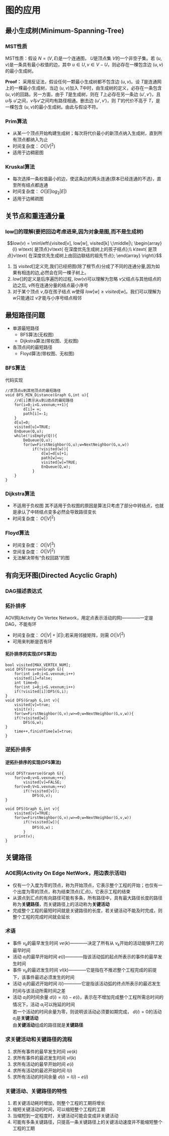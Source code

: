 # 图的应用

## 最小生成树(Minimum-Spanning-Tree)

### MST性质

MST性质：假设 $N=(V,{E})$是一个连通图， $U$是顶点集 $V$的一个非空子集。若 $(u,v)$是一条具有最小权值的边，其中 $u\in U,v\in V-U$，则必存在一棵包含边 $(u,v)$的最小生成树。

**Proof：** 采用反证法，假设任何一颗最小生成树都不包含边 $(u,v)$。设 $T$是连通网上的一棵最小生成树，当边 $(u,v)$加入 $T$中时，由生成树的定义，必存在一条包含 $(u,v)$的回路。另一方面，由于 $T$是生成树，则在 $T$上必存在另一条边 $(u',v')$，且 $u$与 $u'$之间，$v$与$v'$之间均有路径相通。删去边 $(u',v')$，则 $T'$的代价不高于 $T$，是一棵包含 $(u,v)$的最小生成树。由此与假设不符。

### Prim算法

- 从某一个顶点开始构建生成树；每次将代价最小的新顶点纳入生成树，直到所有顶点都纳入为止
- 时间复杂度： $O(|V|^{2})$
- 适用于边稠密图

### Kruskal算法

- 每次选择一条权值最小的边，使这条边的两头连通(原本已经连通的不选)，直至所有结点都连通
- 时间复杂度： $O(|E|log_2{|E|})$
- 适用于边稀疏图

## 关节点和重连通分量

### low[]的理解(要把回边考虑进来,因为对象是图,而不是生成树)

$$low(v) = \min\left\{visited[v], low[w], visited[k] \;\middle|\;
\begin{array}{l}
    w\text{ 是顶点}v\text{ 在深度优先生成树上的孩子结点};\\
    k\text{ 是顶点}v\text{ 在深度优先生成树上由回边联结的祖先节点};
\end{array}
\right\}$$

1. 当 $visited[]$定义完,我们已经把图(除了根节点)分成了不同的连通分量,因为如果有相连的边,必然会在同一棵子树上。
2. $low[]$的定义是后序遍历的过程, $low(v)$可以理解为忽略 $v$父结点与其他结点的边之后, $v$所在连通分量的结点最小序号
3. 对于某个顶点 $v$,存在孩子结点 $w$使得 $low[w]\geq visited[w]$。我们可以理解为 $w$只能通过 $v$才能与小序号结点相邻

## 最短路径问题

- 单源最短路径
  - BFS算法(无权图)
  - Dijkstra算法(带权图、无权图)
- 各顶点间的最短路径
  - Floyd算法(带权图、无权图)

### BFS算法

代码实现

    //求顶点u到其他顶点的最短路径
    void BFS_MIN_Distance(Graph G,int u){
        //d[i]表示从u到i结点的最短路径
        for(i=0;i<G.vexnum;++1){
            d[i]= ∞;
            path[i]=-1;
        }
        d[u]=0;
        visited[u]=TRUE;
        EnQueue(Q,u);
        while(!isEmpty(Q)){
            DeQueue(Q,u);
            for(w=FirstNeighbor(G,u);w=NextNeighbor(G,u,w))
                if(!visited(w)){
                    d[w]=d[u]+1;
                    path[w]=u;
                    visited[w]=TRUE;
                    EnQueue(Q,w);
                }
        }
    }

### Dijkstra算法

- 不适用于负权图
  其不适用于负权图的原因是算法只考虑了部分中转结点，也就是承认了中转结点变多必然会导致路径变长
- 时间复杂度： $O(|V|^{2})$

### Floyd算法

- 时间复杂度： $O(|V|^{3})$
- 空间复杂度： $O(|V|^{2})$
- 无法解决带有“负权回路”的图

## 有向无环图(Directed Acyclic Graph)

### DAG描述表达式

### 拓扑排序

AOV网(Activity On Vertex Network，用定点表示活动的网)————一定是DAG，不能有环

- 时间复杂度： $O(|V|+|E|)$;若采用邻接矩阵，则需 $O(|V|^{2})$
- 可用来判断是否有环

#### 拓扑排序的实现(DFS算法)

    bool visited[MAX_VERTEX_NUM];
    void DFSTraverse(Graph G){
        for(int i=0;i<G.vexnum;i++)
        visited[i]=false;
        int time=0;
        for(int i=0;i<G.vexnum;i++)
        if(!visited[i])DFS(G,i);
    }
    void DFS(Graph G,int v){
        visited[v]=true;
        visit(v);
        for(w=FirstNeighbor(G,v);w>=0;w=NextNeighbor(G,v,w)){
        if(!visited[w])
            DFS(G,w);
    }
        time++,finishTime[w]=true;
    }

### 逆拓扑排序

#### 逆拓扑排序的实现(DFS算法)

    void DFSTraverse(Graph G){
        for(v=0;v<G.vexnum;++v)
            visited[v]=FALSE;
        for(v=0;V<G.vexnum;++v)
            if(!visited[v]);
                DFS(G,v);
    }

    void DFS(Graph G,int v){
        visited[v]=TRUE;
        for(w=FirstNeighbor(G,v);w>=0;w=NextNeighbor(G,v,w))
            if(!visited[w]){
                DFS(G,w)；
            }
        print(v);
    }

## 关键路径

### AOE网(Activity On Edge NetWork，用边表示活动)

- 仅有一个入度为零的顶点，称为开始顶点，它表示整个工程的开始；也仅有一个出度为零的顶点，称为结束顶点(汇点)，它表示工程的结束
- 从源点到汇点的有向路径可能有多条，所有路径中，具有最大路径长度的路径称为**关键路径**，而关键路径上的活动称为**关键活动**
- 完成整个工程的最短时间就是关键路径的长度，若关键活动不能及时完成，则整个工程的完成时间就会延长

### 术语

- 事件 $v_{k}$的最早发生时间 $ve(k)$————决定了所有从 $v_{k}$开始的活动能够开工的最早时间
- 活动 $a_{i}$的最早开始时间 $e(i)$————指该活动弧的起点所表示的事件的最早发生时间
- 事件 $v_{k}$的最迟发生时间 $vl(k)$————它是指在不推迟整个工程完成的前提下，该事件最迟必须发生的时间
- 活动 $a_{i}$的最迟开始时间 $l(i)$————它是指该活动弧的终点所表示的最迟发生时间与该活动所需时间之差
- 活动 $a_{i}$的时间余量 $d(i)=l(i)-e(i)$，表示在不增加完成整个工程所需总时间的情况下，活动 $a_{i}$可以拖延的时间  
若一个活动的时间余量为零，则说明该活动必须要如期完成， $d(i)=0$的活动 $a_{i}$是**关键活动**  
由**关键活动**组成的路径就是**关键路径**

### 求关键活动和关键路径的流程

1. 求所有事件的最早发生时间 $ve(k)$
2. 求所有事件的最迟发生时间 $vl(k)$
3. 求所有活动的最早开始时间 $e(i)$
4. 求所有活动的最迟开始时间 $l(i)$
5. 求所有活动的时间余量 $d(i)=l(i)-e(i)$

### 关键活动、关键路径的特性

1. 若关键活动耗时增加，则整个工程的工期将增长
2. 缩短关键活动的时间，可以缩短整个工程的工期
3. 当缩短到一定程度时，关键活动可能会变成非关键活动
4. 可能有多条关键路径，只提高一条关键路径上的关键活动速度并不能缩短整个工程的工期
